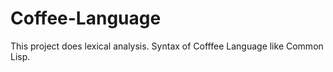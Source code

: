 # Coffee-Language
This project does lexical analysis. Syntax of Cofffee Language like Common Lisp. 
